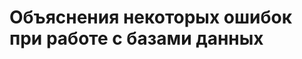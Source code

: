 Объяснения некоторых ошибок при работе с базами данных
======================================================
